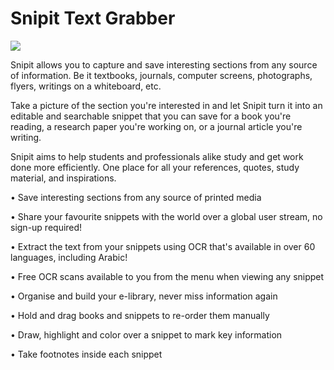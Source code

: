 # Snipit Text Grabber

[![](http://imgur.com/CdkSghw)](https://play.google.com/store/apps/details?id=com.om.snipit)

Snipit allows you to capture and save interesting sections from any source of information. Be it textbooks, journals, computer screens, photographs, flyers, writings on a whiteboard, etc.

Take a picture of the section you're interested in and let Snipit turn it into an editable and searchable snippet that you can save for a book you're reading, a research paper you're working on, or a journal article you're writing.

Snipit aims to help students and professionals alike study and get work done more efficiently. One place for all your references, quotes, study material, and inspirations.

• Save interesting sections from any source of printed media

• Share your favourite snippets with the world over a global user stream, no sign-up required!

• Extract the text from your snippets using OCR that's available in over 60 languages, including Arabic!

• Free OCR scans available to you from the menu when viewing any snippet

• Organise and build your e-library, never miss information again

• Hold and drag books and snippets to re-order them manually

• Draw, highlight and color over a snippet to mark key information

• Take footnotes inside each snippet
